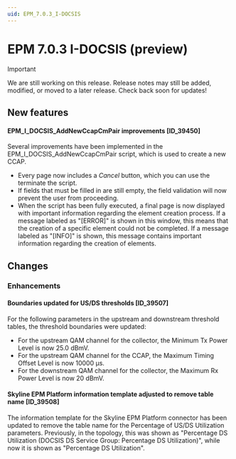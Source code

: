 ```yaml
---
uid: EPM_7.0.3_I-DOCSIS
---
```


# EPM 7.0.3 I-DOCSIS (preview)

> [!IMPORTANT]
> We are still working on this release. Release notes may still be added, modified, or moved to a later release. Check back soon for updates!

## New features

#### EPM_I_DOCSIS_AddNewCcapCmPair improvements [ID_39450]

Several improvements have been implemented in the EPM_I_DOCSIS_AddNewCcapCmPair script, which is used to create a new CCAP.

- Every page now includes a *Cancel* button, which you can use the terminate the script.
- If fields that must be filled in are still empty, the field validation will now prevent the user from proceeding.
- When the script has been fully executed, a final page is now displayed with important information regarding the element creation process. If a message labeled as "[ERROR]" is shown in this window, this means that the creation of a specific element could not be completed. If a message labeled as "[INFO]" is shown, this message contains important information regarding the creation of elements.

## Changes

### Enhancements

#### Boundaries updated for US/DS thresholds [ID_39507]

For the following parameters in the upstream and downstream threshold tables, the threshold boundaries were updated:

- For the upstream QAM channel for the collector, the Minimum Tx Power Level is now 25.0 dBmV.
- For the upstream QAM channel for the CCAP, the Maximum Timing Offset Level is now 10000 µs.
- For the downstream QAM channel for the collector, the Maximum Rx Power Level is now 20 dBmV.

#### Skyline EPM Platform information template adjusted to remove table name [ID_39508]

​The information template for the Skyline EPM Platform connector has been updated to remove the table name for the Percentage of US/DS Utilization parameters. Previously, in the topology, this was shown as "Percentage DS Utilization (DOCSIS DS Service Group: Percentage DS Utilization)", while now it is shown as "Percentage DS Utilization".
